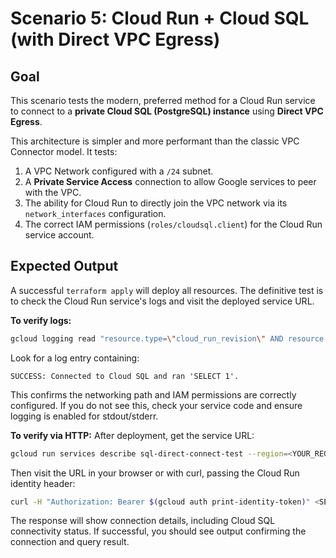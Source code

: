 # Scenario 5: Cloud Run + Cloud SQL (with Direct VPC Egress)

## Goal
This scenario tests the modern, preferred method for a Cloud Run service to connect to a **private Cloud SQL (PostgreSQL) instance** using **Direct VPC Egress**.

This architecture is simpler and more performant than the classic VPC Connector model. It tests:
1.  A VPC Network configured with a `/24` subnet.
2.  A **Private Service Access** connection to allow Google services to peer with the VPC.
3.  The ability for Cloud Run to directly join the VPC network via its `network_interfaces` configuration.
4.  The correct IAM permissions (`roles/cloudsql.client`) for the Cloud Run service account.

## Expected Output
A successful `terraform apply` will deploy all resources. The definitive test is to check the Cloud Run service's logs and visit the deployed service URL.

**To verify logs:**
```bash
gcloud logging read "resource.type=\"cloud_run_revision\" AND resource.labels.service_name=\"sql-direct-connect-test\" AND severity>=DEFAULT" --project=<YOUR_PROJECT_ID> --limit=10 --format='value(textPayload)'
```
Look for a log entry containing:
```
SUCCESS: Connected to Cloud SQL and ran 'SELECT 1'.
```
This confirms the networking path and IAM permissions are correctly configured. If you do not see this, check your service code and ensure logging is enabled for stdout/stderr.

**To verify via HTTP:**
After deployment, get the service URL:
```bash
gcloud run services describe sql-direct-connect-test --region=<YOUR_REGION> --project=<YOUR_PROJECT_ID> --format='value(status.url)'
```
Then visit the URL in your browser or with curl, passing the Cloud Run identity header:
```bash
curl -H "Authorization: Bearer $(gcloud auth print-identity-token)" <SERVICE_URL>
```
The response will show connection details, including Cloud SQL connectivity status. If successful, you should see output confirming the connection and query result.